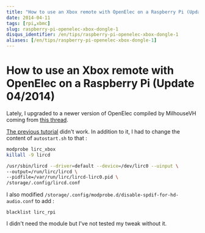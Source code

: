 ```yaml
---
title: "How to use an Xbox remote with OpenElec on a Raspberry Pi (Update 04/2014)"
date: 2014-04-11
tags: [rpi,xbmc]
slug: raspberry-pi-openelec-xbox-dongle-1
disqus_identifier: /en/tips/raspberry-pi-openelec-xbox-dongle-1
aliases: [/en/tips/raspberry-pi-openelec-xbox-dongle-1]
---
```

# How to use an Xbox remote with OpenElec on a Raspberry Pi (Update 04/2014)

Lately, I upgraded to a newer version of OpenElec compiled by MilhouseVH coming from [this thread](http://forum.xbmc.org/showthread.php?tid=184866).

[The previous tutorial](/blog/raspberry-pi-openelec-xbox-dongle) didn't work. In addition to it, I had to change the content of `autostart.sh` to that :

```bash
modprobe lirc_xbox
killall -9 lircd

/usr/sbin/lircd --driver=default --device=/dev/lirc0 --uinput \
--output=/run/lirc/lircd \
--pidfile=/var/run/lirc/lircd-lirc0.pid \
/storage/.config/lircd.conf
```

I also modified `/storage/.config/modprobe.d/disable-spdif-for-hd-audio.conf` to add :

```
blacklist lirc_rpi
```

I didn't need the module but I've not tested my tweak without it.